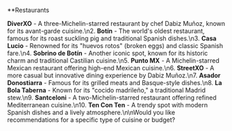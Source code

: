 
**Restaurants

**DiverXO** - A three-Michelin-starred restaurant by chef Dabiz Muñoz, known for its avant-garde cuisine.\n2. 
**Botín** - The world's oldest restaurant, famous for its roast suckling pig and traditional Spanish dishes.\n3. 
**Casa Lucio** - Renowned for its "huevos rotos" (broken eggs) and classic Spanish fare.\n4. 
**Sobrino de Botín** - Another iconic spot, known for its historic charm and traditional Castilian cuisine.\n5. 
**Punto MX** - A Michelin-starred Mexican restaurant offering high-end Mexican cuisine.\n6. 
**StreetXO** - A more casual but innovative dining experience by Dabiz Muñoz.\n7. 
**Asador Donostiarra** - Famous for its grilled meats and Basque-style dishes.\n8. 
**La Bola Taberna** - Known for its "cocido madrileño," a traditional Madrid stew.\n9. 
**Santceloni** - A two-Michelin-starred restaurant offering refined Mediterranean cuisine.\n10. 
**Ten Con Ten** - A trendy spot with modern Spanish dishes and a lively atmosphere.\n\nWould you like recommendations for a specific type of cuisine or budget?	
